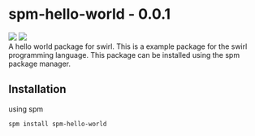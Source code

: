 # spm-hello-world - 0.0.1
![](https://img.shields.io/github/license/MrinmoyHaloi/spm-hello-world?color=blue&style=flat-square)
![](https://img.shields.io/github/package-json/v/mrinmoyhaloi/spm-hello-world?style=flat-square)  
A hello world package for swirl. This is a example package for the swirl programming language. This package can be installed using the spm package manager.

## Installation

using spm
```bash
spm install spm-hello-world
```
